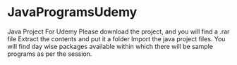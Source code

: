 # JavaProgramsUdemy
Java Project For Udemy
Please download the project, and you will find a .rar file
Extract the contents and put it a folder
Import the java project files.
You will find day wise packages available within which there will be sample programs
as per the session. 
